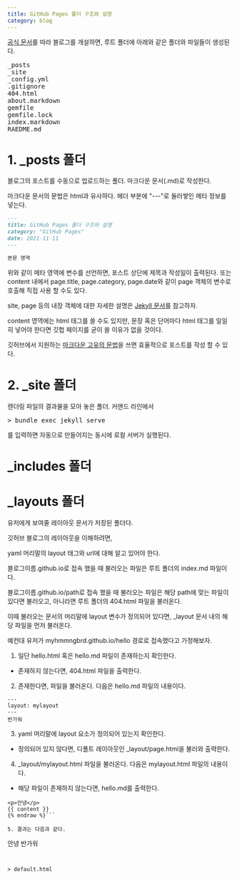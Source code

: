 ```yaml
---
title: GitHub Pages 폴더 구조와 설명
category: blog
---
```


<a href="https://docs.github.com/en/pages/quickstart">공식 문서</a>를 따라 블로그를 개설하면, 루트 폴더에 아래와 같은 폴더와 파일들이 생성된다.

<pre class="tcode">
_posts
_site
_config.yml
.gitignore
404.html
about.markdown
gemfile
gemfile.lock
index.markdown
RAEDME.md
</pre>

# 1. _posts 폴더

블로그의 포스트를 수동으로 업로드하는 폴더. 마크다운 문서(.md)로 작성한다.

마크다운 문서의 문법은 html과 유사하다. 헤더 부분에 "---"로 둘러쌓인 메타 정보를 넣는다.

```markdown
---
title: GitHub Pages 폴더 구조와 설명
category: "GitHub Pages"
date: 2021-11-11
---

본문 영역

```

위와 같이 메타 영역에 변수를 선언하면, 포스트 상단에 제목과 작성일이 출력된다. 또는 content 내에서 <span class="tline">page.title</span>, <span class="tline">page.category</span>, <span class="tline">page.date</span>와 같이 page 객체의 변수로 호출해 직접 사용 할 수도 있다.

site, page 등의 내장 객체에 대한 자세한 설명은 [Jekyll 문서](https://jekyllrb.com/docs/variables/)를 참고하자.

content 영역에는 html 태그를 쓸 수도 있지만, 문장 혹은 단어마다 html 태그를 일일히 넣어야 한다면 깃헙 페이지를 굳이 쓸 이유가 없을 것이다.

깃허브에서 지원하는 [마크다운 고유의 문법](https://docs.github.com/en/github/writing-on-github/getting-started-with-writing-and-formatting-on-github/about-writing-and-formatting-on-github)을 쓰면 효율적으로 포스트를 작성 할 수 있다.

# 2. _site 폴더
렌더링 파일의 결과물을 모아 놓은 폴더. 커맨드 라인에서
<pre class="tcmd">> bundle exec jekyll serve</pre>
를 입력하면 자동으로 만들어지는 동시에 로컬 서버가 실행된다.



# _includes 폴더
# _layouts 폴더

유저에게 보여줄 레이아웃 문서가 저장된 폴더다.

깃허브 블로그의 레이아웃을 이해하려면,

yaml 머리말의 layout 태그와 url에 대해 알고 있어야 한다.

블로그이름.github.io로 접속 했을 때 불러오는 파일은 루트 폴더의 index.md 파일이다.

블로그이름.github.io/path로 접속 했을 때 불러오는 파일은 해당 path에 맞는 파일이 있다면 불러오고, 아니라면 루트 폴더의 404.html 파일을 불러온다.

이때 불러오는 문서의 머리말에 layout 변수가 정의되어 있다면, _layout 문서 내의 해당 파일을 먼저 불러온다.

예컨대 유저가 myhmmngbrd.github.io/hello 경로로 접속했다고 가정해보자.

1. 일단 hello.html 혹은 hello.md 파일이 존재하는지 확인한다.
- 존재하지 않는다면, 404.html 파일을 출력한다.
2. 존재한다면, 파일을 불러온다. 다음은 hello.md 파일의 내용이다.

```
---
layout: mylayout
---
반가워
```

3. yaml 머리말에 layout 요소가 정의되어 있는지 확인한다.
- 정의되어 있지 않다면, 디폴트 레이아웃인 _layout/page.html을 불러와 출력한다.

4. _layout/mylayout.html 파일을 불러온다. 다음은 mylayout.html 파일의 내용이다.
- 해당 파일이 존재하지 않는다면, hello.md를 출력한다.

``` {% raw %}
<p>안녕</p>
{{ content }}
{% endraw %}```

5. 결과는 다음과 같다.

```
안녕
반가워
```


> default.html
